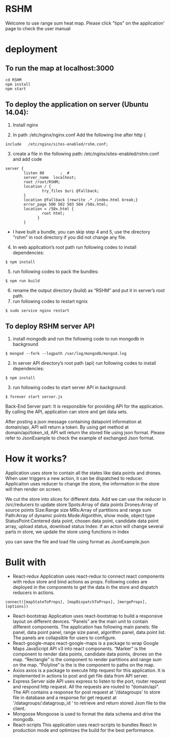 # RSHM
Welcome to use range sum heat map. Please click "tips" on the application' page to check the user manual

# deployment
## To run the map at localhost:3000
```
cd RSHM
npm install
npm start
```

## To deploy the application on server (Ubuntu 14.04):
1.	Install nginx

2.	 In path :/etc/nginx/nginx.conf
Add the following line after http {
```
include   /etc/nginx/sites-enabled/rshm.conf;
```
3.	create a file in the following path: /etc/nginx/sites-enabled/rshm.conf
and add code
```
server {
        listen 80       ;  #
        server_name  localhost;
        root /root/RSHM;
        location / {
                try_files $uri @fallback;
        }
        location @fallback {rewrite .* /index.html break;}
        error_page 500 502 503 504 /50x.html;
        location = /50x.html {
                root html;
              }
        }
```
* I have built a bundle, you can skip step 4 and 5, use the directory "rshm" in root directory if you did not change any file.
4.	In web application’s root path run following codes to install dependencies:
```
$ npm install
```
5.	run following codes to pack the bundles:
```
$ npm run build
```
6.	rename the output directory (build) as “RSHM” and put it in server’s root path.
7.	run following codes to restart ngnix
```
$ sudo service nginx restart
```


## To deploy RSHM server API
1.	install mongodb and run the following code to run mongodb in background
```
$ mongod --fork --logpath /var/log/mongodb/mongod.log
```

2.	In server API directory’s root path (api) run following codes to install dependencies:
```
$ npm install
```

3.	run following codes to start server API in background:
```
$ forever start server.js
```

Back-End Server part: It is responsible for providing API for the application. By calling the API, application can store and get data sets.

After posting a json message containing datapoint information at domain/api, API will return a token. By using get method at domain/api/token_id, API will return the stored file using json format.
Please refer to JsonExample to check the example of exchanged Json format.

# How it works?
Application uses store to contain all the states like data points and drones. When user triggers a new action, it can be dispatched to reducer. Applicaiton uses reducer to change the store, the information in the store will then render on screen.

We cut the store into slices for different data. Add we can use the reducer in /src/reducers to update store
Spots:Array of data points
Drones:Array of source points
Size:Range size
MRs:Array of partitions and range sum
Path:Array of dynamic points
Mode:Algorithm, show mode, object type
StatusPoint:Centered data point, chosen data point, candidate data point array, upload status, download status
Index: if an acton will change several parts in store, we update the store using functions in Index

you can save the file and load file using format as JsonExample.json

# Bulit with
* React-redux
	Application uses react-redux to connect react components with redux store and bind actions as props.  Following codes are deployed in the components to get the data in the store and dispatch reducers in actions.
```
connect([mapStateToProps], [mapDispatchToProps], [mergeProps],[options])
```
* React-bootstrap
	Application uses react-bootstrap to build a responsive layout on different devices. “Panels” are the main unit to contain different components. The application has following main panels: file panel, data point panel, range size panel, algorithm panel, data point list. The panels are collapsible for users to configure.
* React-google-maps
	react-google-maps is a package to wrap Google Maps JavaScript API v3 into react components. “Marker” is the component to render data points, candidate data points, drones on the map. “Rectangle” is the component to render partitions and range sum on the map. ”Polyline” is the is the component to paths on the map.
* Axios
	axios is a package to execute http request for this application. It is implemented in actions to post and get file data from API server.
* Express
	Server side API uses express to listen to the port, router request and respond http request. All the requests are routed to “domain/api”.  The API contains a response for post request at '/datagroups' to store file in database and a response for get request at '/datagroups/:datagroup_id ' to retrieve and return stored Json file to the client.
* Mongoose
	Mongoose is used to format the data schema and drive the mongodb.
* React-scripts
	This application uses react-scripts to bundles React in production mode and optimizes the build for the best performance.
